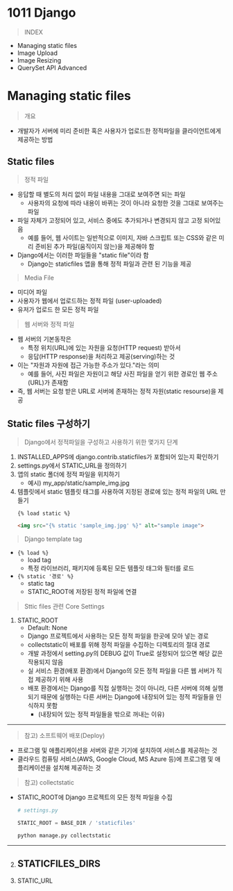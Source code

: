 # 1011 Django

> INDEX

- Managing static files
- Image Upload
- Image Resizing
- QuerySet API Advanced

# Managing static files

> 개요

- 개발자가 서버에 미리 준비한 혹은 사용자가 업로드한 정적파일을 클라이언트에게 제공하는 방법

## Static files
> 정적 파일

- 응답할 때 별도의 처리 없이 파일 내용을 그대로 보여주면 되는 파일
  - 사용자의 요청에 따라 내용이 바뀌는 것이 아니라 요청한 것을 그대로 보여주는 파일
- 파일 자체가 고정되어 있고, 서비스 중에도 추가되거나 변경되지 않고 고정 되어있음
  - 예를 들어, 웹 사이트는 일반적으로 이미지, 자바 스크립트 또는 CSS와 같은 미리 준비된 추가 파일(움직이지 않는)을 제공해야 함
- Django에서는 이러한 파일들을 "static file"이라 함
  - Django는 staticfiles 앱을 통해 정적 파일과 관련 된 기능을 제공

> Media File

- 미디어 파일
- 사용자가 웹에서 업로드하는 정적 파일 (user-uploaded)
- 유저가 업로드 한 모든 정적 파일

> 웹 서버와 정적 파일

- 웹 서버의 기본동작은
  - 특정 위치(URL)에 있는 자원을 요청(HTTP request) 받아서
  - 응답(HTTP response)을 처리하고 제공(serving)하는 것
- 이는 "자원과 자원에 접근 가능한 주소가 있다."라는 의미
  - 예를 들어, 사진 파일은 자원이고 해당 사진 파일을 얻기 위한 경로인 웹 주소(URL)가 존재함
- 즉, 웹 서버는 요청 받은 URL로 서버에 존재하는 정적 자원(static resourse)을 제공

## Static files 구성하기
> Django에서 정적파일을 구성하고 사용하기 위한 몇가지 단계

1. INSTALLED_APPS에 django.contrib.staticfiles가 포함되어 있는지 확인하기
2. settings.py에서 STATIC_URL을 정의하기
3. 앱의 static 폴더에 정적 파일을 위치하기
   - 예시) my_app/static/sample_img.jpg
4. 템플릿에서 static 템플릿 태그를 사용하여 지정된 경로에 있는 정적 파일의 URL 만들기
   ```html
   {% load static %}

   <img src="{% static 'sample_img.jpg' %}" alt="sample image">
   ```

> Django template tag

- `{% load %}`
  - load tag
  - 특정 라이브러리, 패키지에 등록된 모든 템플릿 태그와 필터를 로드
- `{% static '경로' %}`
  - static tag
  - STATIC_ROOT에 저장된 정적 파일에 연결

> Sttic files 관련 Core Settings

1. STATIC_ROOT
   - Default: None
   - Django 프로젝트에서 사용하는 모든 정적 파일을 한곳에 모아 넣는 경로
   - collectstatic이 배포를 위해 정적 파일을 수집하는 디렉토리의 절대 경로
   - 개발 과정에서 setting.py의 DEBUG 값이 True로 설정되어 있으면 해당 값은 작용되지 않음
   - 실 서비스 환경(배포 환경)에서 Django의 모든 정적 파일을 다른 웹 서버가 직접 제공하기 위해 사용
   - 배포 환경에서는 Django를 직접 실행하는 것이 아니라, 다른 서버에 의해 실행되기 때문에 실행하는 다른 서버는 Django에 내장되어 있는 정적 파일들을 인식하지 못함
     - (내장되어 있는 정적 파일들을 밖으로 꺼내는 이유)

---
> 참고) 소프트웨어 배포(Deploy)

- 프로그램 및 애플리케이션을 서버와 같은 기기에 설치하여 서비스를 제공하는 것
- 클라우드 컴퓨팅 서비스(AWS, Google Cloud, MS Azure 등)에 프로그램 및 애플리케이션을 설치해 제공하는 것

> 참고) collectstatic

- STATIC_ROOT에 Django 프로젝트의 모든 정적 파일을 수집

  ```python
  # settings.py

  STATIC_ROOT = BASE_DIR / 'staticfiles'
  ```
  ```bash
  python manage.py collectstatic
  ```
---

2. STATICFILES_DIRS
   - 
3. STATIC_URL


